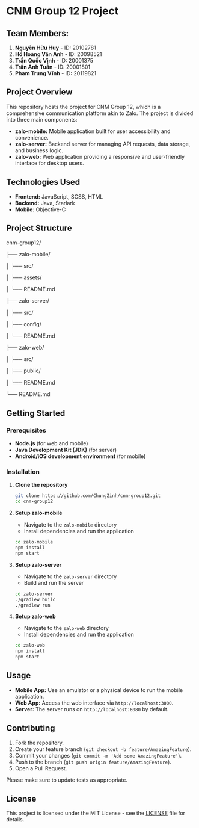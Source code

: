 # CNM Group 12 Project

## Team Members:
1. **Nguyễn Hữu Huy** - ID: 20102781
2. **Hồ Hoàng Vân Anh** - ID: 20098521
3. **Trần Quốc Vịnh** - ID: 20001375
4. **Trần Anh Tuấn** - ID: 20001801
5. **Phạm Trung Vĩnh** - ID: 20119821

## Project Overview
This repository hosts the project for CNM Group 12, which is a comprehensive communication platform akin to Zalo. The project is divided into three main components:

- **zalo-mobile:** Mobile application built for user accessibility and convenience.
- **zalo-server:** Backend server for managing API requests, data storage, and business logic.
- **zalo-web:** Web application providing a responsive and user-friendly interface for desktop users.

## Technologies Used
- **Frontend:** JavaScript, SCSS, HTML
- **Backend:** Java, Starlark
- **Mobile:** Objective-C

## Project Structure

cnm-group12/

├── zalo-mobile/

│ ├── src/

│ ├── assets/

│ └── README.md

├── zalo-server/

│ ├── src/

│ ├── config/

│ └── README.md

├── zalo-web/

│ ├── src/

│ ├── public/

│ └── README.md

└── README.md


## Getting Started

### Prerequisites
- **Node.js** (for web and mobile)
- **Java Development Kit (JDK)** (for server)
- **Android/iOS development environment** (for mobile)

### Installation

1. **Clone the repository**
    ```bash
    git clone https://github.com/ChungZinh/cnm-group12.git
    cd cnm-group12
    ```

2. **Setup zalo-mobile**
    - Navigate to the `zalo-mobile` directory
    - Install dependencies and run the application
    ```bash
    cd zalo-mobile
    npm install
    npm start
    ```

3. **Setup zalo-server**
    - Navigate to the `zalo-server` directory
    - Build and run the server
    ```bash
    cd zalo-server
    ./gradlew build
    ./gradlew run
    ```

4. **Setup zalo-web**
    - Navigate to the `zalo-web` directory
    - Install dependencies and run the application
    ```bash
    cd zalo-web
    npm install
    npm start
    ```

## Usage
- **Mobile App:** Use an emulator or a physical device to run the mobile application.
- **Web App:** Access the web interface via `http://localhost:3000`.
- **Server:** The server runs on `http://localhost:8080` by default.

## Contributing
1. Fork the repository.
2. Create your feature branch (`git checkout -b feature/AmazingFeature`).
3. Commit your changes (`git commit -m 'Add some AmazingFeature'`).
4. Push to the branch (`git push origin feature/AmazingFeature`).
5. Open a Pull Request.

Please make sure to update tests as appropriate.

## License
This project is licensed under the MIT License - see the [LICENSE](LICENSE) file for details.
